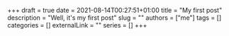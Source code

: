 +++ 
draft = true
date = 2021-08-14T00:27:51+01:00
title = "My first post"
description = "Well, it's my first post"
slug = ""
authors = ["me"]
tags = []
categories = []
externalLink = ""
series = []
+++
